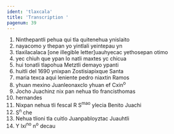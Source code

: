 ```yaml
---
ident: 'tlaxcala'
title: 'Transcription '
pagenum: 39
---
```

1. Ninthepantli pehua qui tla quitenehua ynislaito
2. nayacomo y thepan yo yintlali yeintepau yn
3. tlaxilacalaca [one illegible letter]uauhyecac yethosepan otimo
4. yec chiuh que ypan lo natli maxtes yc chicua
5. hui tonatli tlapohua Metztli demayo ypanti
6. huitli del 1690 ynixpan Zostisiapixque Santa
7. maria texca aqui leniente pedro niaxtin Ramos
8. yhuan mexino Juanleonaxclo yhuan ef Cxin<sup>o</sup>
9. Jocho Juachinz nix pan nehua tlo francisthomas
10. hernandes
11. Nixpan nehua tli fescal R S<sup>mao</sup> ylecia Benito Juachi
12. S<sup>n </sup>che
13. Nehua tlioni tla cuitlo Juanpabloyztac Juauhtli
14. Y lxi<sup>no</sup> n<sup>o</sup> decau
